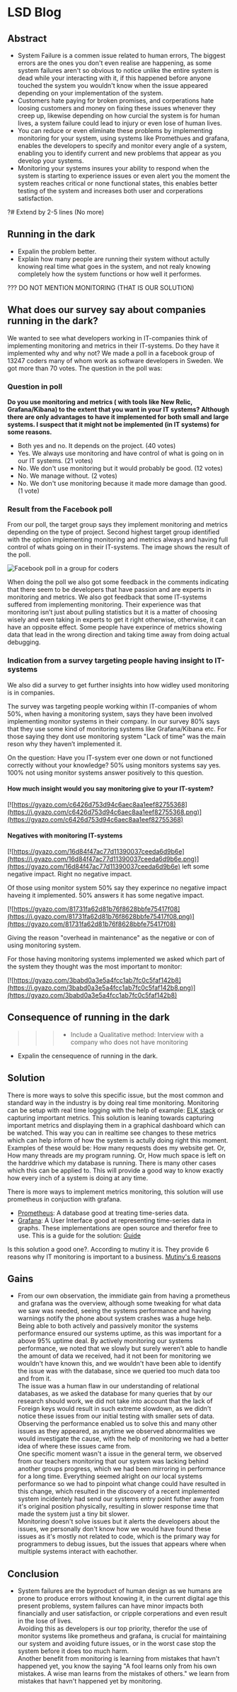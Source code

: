 # LSD Blog

## Abstract

- System Failure is a commen issue related to human errors, The biggest errors are the ones you don't even realise are happening, as some system failures aren't so obvious to notice unlike the entire system is dead while your interacting with it, if this happened before anyone touched the system you wouldn't know when the issue appeared depending on your implementation of the system.
- Customers hate paying for broken promises, and corperations hate loosing customers and money on fixing these issues whenever they creep up, likewise depending on how curcial the system is for human lives, a system failure could lead to injury or even lose of human lives.
- You can reduce or even eliminate these problems by implementing monitoring for your system, using systems like Promethues and grafana, enables the developers to specify and monitor every angle of a system, enabling you to identify current and new problems that appear as you develop your systems.
- Monitoring your systems insures your ability to respond when the system is starting to experience issues or even alert you the moment the system reaches critical or none functional states, this enables better testing of the system and increases both user and corperations satisfaction.

?# Extend by 2-5 lines (No more)

## Running in the dark
- Expalin the problem better.
- Explain how many people are running their system without actully knowing real time what goes in the system, and not realy knowing completely how the system functions or how well it performes.


??? DO NOT MENTION MONITORING (THAT IS OUR SOLUTION)
## What does our survey say about companies running in the dark?

We wanted to see what developers working in IT-companies think of implementing monitoring and metrics in their IT-systems. Do they have it implemented why and why not? We made a poll in a facebook group of 13247 coders many of whom work as software developers in Sweden. We got more than 70 votes.
The question in the poll was:

### Question in poll

**Do you use monitoring and metrics ( with tools like New Relic, Grafana/Kibana) to the extent that you want in your IT systems?
Although there are only advantages to have it implemented for both small and large systems. I suspect that it might not be implemented (in IT systems) for some reasons.**
- Both yes and no. It depends on the project. (40 votes) 
- Yes. We always use monitoring and have control of what is going on in our IT systems. (21 votes)
- No. We don't use monitoring but it would probably be good. (12 votes)
- No. We manage without. (2 votes)
- No. We don't use monitoring because it made more damage than good. (1 vote)

### Result from the Facebook poll
From our poll, the target group says they implement monitoring and metrics depending on the type of project. Second highest target group identified with the option implementing monitoring and metrics always and having full control of whats going on in their IT-systems.
The image shows the result of the poll.

![Facebook poll in a group for coders](/images/fb_poll.png)


When doing the poll we also got some feedback in the comments indicating that there seem to be developers that have passion and are experts in monitoring and metrics. We also got feedback that some IT-systems suffered from implementing monitoring. 
Their experience was that monitoring isn’t just about pulling statistics but it is a matter of choosing wisely and even taking in experts to get it right otherwise, otherwise, it can have an opposite effect. Some people have experince of metrics showing data that lead in the wrong direction and taking time away from doing actual debugging.

### Indication from a survey targeting people having insight to IT-systems

We also did a survey to get further insights into how widley used monitoring is in companies.

The survey was targeting people working within IT-companies of whom 50%, when having a monitoring system, says they have been involved implementing monitor systems in their company.
In our survey 80% says that they use some kind of monitoring systems like Grafana/Kibana etc.
For those saying they dont use monitoring system "Lack of time" was the main reson why they haven’t implemented it.

On the question: Have you IT-system ever one down or not functioned correctly without your knowledge? 50% using monitors systems say yes. 100% not using monitor systems answer positively to this question.

#### How much insight would you say monitoring give to your IT-system?


[![https://gyazo.com/c6426d753d94c6aec8aa1eef82755368](https://i.gyazo.com/c6426d753d94c6aec8aa1eef82755368.png)](https://gyazo.com/c6426d753d94c6aec8aa1eef82755368)

#### Negatives with monitoring IT-systems

[![https://gyazo.com/16d84f47ac77d11390037ceeda6d9b6e](https://i.gyazo.com/16d84f47ac77d11390037ceeda6d9b6e.png)](https://gyazo.com/16d84f47ac77d11390037ceeda6d9b6e)
left some negative impact. Right no negative impact.

Of those using monitor system 50% say they experince no negative impact haveing it implemented.
50% answers it has some negative impact.

[![https://gyazo.com/81731fa62d81b76f8628bbfe75417f08](https://i.gyazo.com/81731fa62d81b76f8628bbfe75417f08.png)](https://gyazo.com/81731fa62d81b76f8628bbfe75417f08)

Giving the reason "overhead in maintenance" as the negative or con of using monitoring system.

For those having monitoring systems implemented we asked which part of the system they thought was the most important to monitor:

[![https://gyazo.com/3babd0a3e5a4fcc1ab7fc0c5faf142b8](https://i.gyazo.com/3babd0a3e5a4fcc1ab7fc0c5faf142b8.png)](https://gyazo.com/3babd0a3e5a4fcc1ab7fc0c5faf142b8)
## Consequence of running in the dark
>>>- Include a Qualitative method: Interview with a company who does not have monitoring
- Expalin the censequence of running in the dark.

## Solution
There is more ways to solve this specific issue, but the most common and standard way in the industry is by doing real time monitoring. Monitoring can be setup with real time logging with the help of example: [ELK stack](https://www.elastic.co/webinars/introduction-elk-stack) or capturing important metrics. This solution is leaning towards capturing important metrics and displaying them in a graphical dashboard which can be watched. This way you can in realtime see changes to these metrics which can help inform of how the system is actully doing right this moment. Examples of these would be: How many requests does my website get. Or, How many threads are my program running. Or, How much space is left on the harddrive which my database is running. There is many other cases which this can be applied to. This will provide a good way to know exactly how every inch of a system is doing at any time.

There is more ways to implement metrics monitoring, this solution will use prometheus in conjuction with grafana.
- [Prometheus](https://prometheus.io/): A database good at treating time-series data.
- [Grafana](https://grafana.com/): A User Interface good at representing time-series data in graphs.
These implementations are open source and therefor free to use. 
This is a guide for the solution: [Guide](https://github.com/vegasbrianc/prometheus)

Is this solution a good one?. According to mutiny it is. They provide 6 reasons why IT monitoring is important to a business.
[Mutiny's 6 reasons](https://www.mutiny.com/news/blogs/2016/6-reasons-why-IT-monitoring-and-reporting-is-important-to-your-business/)


## Gains
- From our own observation, the immidiate gain from having a prometheus and grafana was the overview, although some tweaking for what data we saw was needed, seeing the systems performance and having warnings notify the phone about system crashes was a huge help.  
Being able to both actively and passively monitor the systems performance ensured our systems uptime, as this was important for a above 95% uptime deal. By actively monitoring our systems performance, we noted that we slowly but surely weren't able to handle the amount of data we received, had it not been for monitoring we wouldn't have known this, and we wouldn't have been able to identify the issue was with the database, since we queried too much data too and from it.  
The issue was a human flaw in our understanding of relational databases, as we asked the database for many queries that by our research should work, we did not take into account that the lack of Foreign keys would result in such extreme slowdown, as we didn't notice these issues from our initial testing with smaller sets of data.  
Observing the performance enabled us to solve this and many other issues as they appeared, as anytime we observed abnormalities we would investigate the cause, with the help of monitoring we had a better idea of where these issues came from.  
One specific moment wasn't a issue in the general term, we observed from our teachers monitoring that our system was lacking behind another groups progress, which we had been mirroring in performance for a long time. Everything seemed alright on our local systems performance so we had to pinpoint what change could have resulted in this change, which resulted in the discovery of a recent implemented system incidentely had send our systems entry point futher away from it's original position physically, resulting in slower response time that made the system just a tiny bit slower.  
Monitoring doesn't solve issues but it alerts the developers about the issues, we personally don't know how we would have found these issues as it's mostly not related to code, which is the primary way for programmers to debug issues, but the issues that appears where  when multiple systems interact with eachother.  

## Conclusion
- System failures are the byproduct of human design as we humans are prone to produce errors without knowing it, in the current digital age this present problems, system failures can have minor impacts both financially and user satisfaction, or cripple corperations and even result in the lose of lives.  
Avoiding this as developers is our top priority, therefor the use of monitor systems like prometheus and grafana, is crucial for maintaining our system and avoiding future issues, or in the worst case stop the system before it does too much harm.  
Another benefit from monitoring is learning from mistakes that havn't happened yet, you know the saying "A fool learns only from his own mistakes. A wise man learns from the mistakes of others." we learn from mistakes that havn't happened yet by monitoring.
